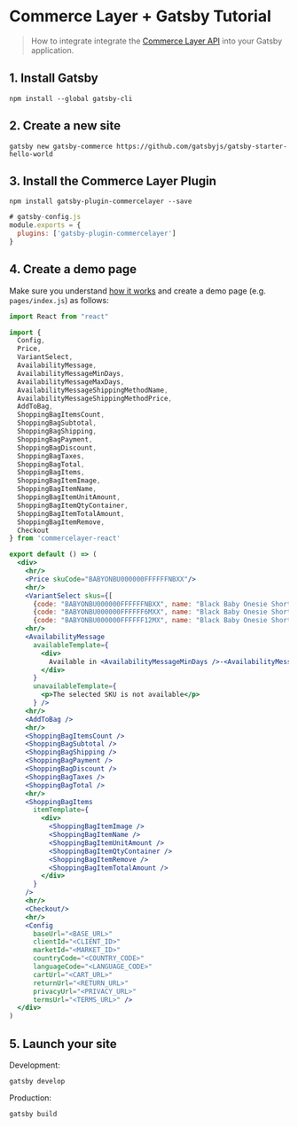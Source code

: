 # Commerce Layer + Gatsby Tutorial

> How to integrate integrate the [Commerce Layer API](https://commercelayer.io/api/reference/) into your Gatsby application.

## 1. Install Gatsby

```shell
npm install --global gatsby-cli
```

## 2. Create a new site

```shell
gatsby new gatsby-commerce https://github.com/gatsbyjs/gatsby-starter-hello-world
```

## 3. Install the Commerce Layer Plugin

```shell
npm install gatsby-plugin-commercelayer --save
```

```javascript
# gatsby-config.js
module.exports = {
  plugins: ['gatsby-plugin-commercelayer']
}
```

## 4. Create a demo page

Make sure you understand [how it works](https://github.com/commercelayer/static-commerce) and create a demo page (e.g. `pages/index.js`) as follows:

```jsx
import React from "react"

import {
  Config,
  Price,
  VariantSelect,
  AvailabilityMessage,
  AvailabilityMessageMinDays,
  AvailabilityMessageMaxDays,
  AvailabilityMessageShippingMethodName,
  AvailabilityMessageShippingMethodPrice,
  AddToBag,
  ShoppingBagItemsCount,
  ShoppingBagSubtotal,
  ShoppingBagShipping,
  ShoppingBagPayment,
  ShoppingBagDiscount,
  ShoppingBagTaxes,
  ShoppingBagTotal,
  ShoppingBagItems,
  ShoppingBagItemImage,
  ShoppingBagItemName,
  ShoppingBagItemUnitAmount,
  ShoppingBagItemQtyContainer,
  ShoppingBagItemTotalAmount,
  ShoppingBagItemRemove,
  Checkout
} from 'commercelayer-react'

export default () => (
  <div>
    <hr/>
    <Price skuCode="BABYONBU000000FFFFFFNBXX"/>
    <hr/>
    <VariantSelect skus={[
      {code: "BABYONBU000000FFFFFFNBXX", name: "Black Baby Onesie Short Sleeve with White Logo (New born)", label: "New born"},
      {code: "BABYONBU000000FFFFFF6MXX", name: "Black Baby Onesie Short Sleeve with White Logo (6 Months)", label: "6 Months"},
      {code: "BABYONBU000000FFFFFF12MX", name: "Black Baby Onesie Short Sleeve with White Logo (12 Months)", label: "12 Months"}]} />
    <hr/>
    <AvailabilityMessage
      availableTemplate={
        <div>
          Available in <AvailabilityMessageMinDays />-<AvailabilityMessageMaxDays /> days with <AvailabilityMessageShippingMethodName /> (<AvailabilityMessageShippingMethodPrice/>)
        </div>
      }
      unavailableTemplate={
        <p>The selected SKU is not available</p>
      } />
    <hr/>
    <AddToBag />
    <hr/>
    <ShoppingBagItemsCount />
    <ShoppingBagSubtotal />
    <ShoppingBagShipping />
    <ShoppingBagPayment />
    <ShoppingBagDiscount />
    <ShoppingBagTaxes />
    <ShoppingBagTotal />
    <hr/>
    <ShoppingBagItems
      itemTemplate={
        <div>
          <ShoppingBagItemImage />
          <ShoppingBagItemName />
          <ShoppingBagItemUnitAmount />
          <ShoppingBagItemQtyContainer />
          <ShoppingBagItemRemove />
          <ShoppingBagItemTotalAmount />
        </div>
      }
    />
    <hr/>
    <Checkout/>
    <hr/>
    <Config
      baseUrl="<BASE_URL>"
      clientId="<CLIENT_ID>"
      marketId="<MARKET_ID>"
      countryCode="<COUNTRY_CODE>"
      languageCode="<LANGUAGE_CODE>"
      cartUrl="<CART_URL>"
      returnUrl="<RETURN_URL>"
      privacyUrl="<PRIVACY_URL>"
      termsUrl="<TERMS_URL>" />
  </div>
)
```

## 5. Launch your site

Development:

```shell
gatsby develop
```

Production:

```shell
gatsby build
```
